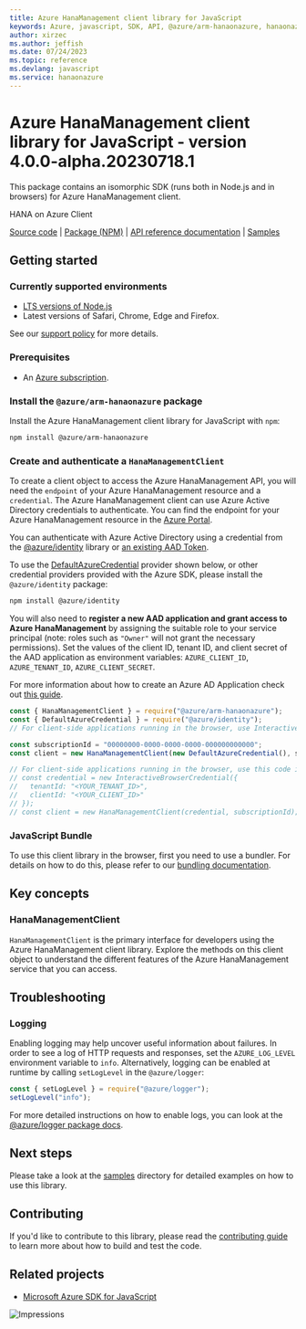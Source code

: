 ```yaml
---
title: Azure HanaManagement client library for JavaScript
keywords: Azure, javascript, SDK, API, @azure/arm-hanaonazure, hanaonazure
author: xirzec
ms.author: jeffish
ms.date: 07/24/2023
ms.topic: reference
ms.devlang: javascript
ms.service: hanaonazure
---
```

# Azure HanaManagement client library for JavaScript - version 4.0.0-alpha.20230718.1 


This package contains an isomorphic SDK (runs both in Node.js and in browsers) for Azure HanaManagement client.

HANA on Azure Client

[Source code](https://github.com/Azure/azure-sdk-for-js/tree/main/sdk/hanaonazure/arm-hanaonazure) |
[Package (NPM)](https://www.npmjs.com/package/@azure/arm-hanaonazure) |
[API reference documentation](/javascript/api/@azure/arm-hanaonazure?view=azure-node-preview) |
[Samples](https://github.com/Azure-Samples/azure-samples-js-management)

## Getting started

### Currently supported environments

- [LTS versions of Node.js](https://github.com/nodejs/release#release-schedule)
- Latest versions of Safari, Chrome, Edge and Firefox.

See our [support policy](https://github.com/Azure/azure-sdk-for-js/blob/main/SUPPORT.md) for more details.

### Prerequisites

- An [Azure subscription][azure_sub].

### Install the `@azure/arm-hanaonazure` package

Install the Azure HanaManagement client library for JavaScript with `npm`:

```bash
npm install @azure/arm-hanaonazure
```

### Create and authenticate a `HanaManagementClient`

To create a client object to access the Azure HanaManagement API, you will need the `endpoint` of your Azure HanaManagement resource and a `credential`. The Azure HanaManagement client can use Azure Active Directory credentials to authenticate.
You can find the endpoint for your Azure HanaManagement resource in the [Azure Portal][azure_portal].

You can authenticate with Azure Active Directory using a credential from the [@azure/identity][azure_identity] library or [an existing AAD Token](https://github.com/Azure/azure-sdk-for-js/blob/master/sdk/identity/identity/samples/AzureIdentityExamples.md#authenticating-with-a-pre-fetched-access-token).

To use the [DefaultAzureCredential][defaultazurecredential] provider shown below, or other credential providers provided with the Azure SDK, please install the `@azure/identity` package:

```bash
npm install @azure/identity
```

You will also need to **register a new AAD application and grant access to Azure HanaManagement** by assigning the suitable role to your service principal (note: roles such as `"Owner"` will not grant the necessary permissions).
Set the values of the client ID, tenant ID, and client secret of the AAD application as environment variables: `AZURE_CLIENT_ID`, `AZURE_TENANT_ID`, `AZURE_CLIENT_SECRET`.

For more information about how to create an Azure AD Application check out [this guide](/azure/active-directory/develop/howto-create-service-principal-portal).

```javascript
const { HanaManagementClient } = require("@azure/arm-hanaonazure");
const { DefaultAzureCredential } = require("@azure/identity");
// For client-side applications running in the browser, use InteractiveBrowserCredential instead of DefaultAzureCredential. See https://aka.ms/azsdk/js/identity/examples for more details.

const subscriptionId = "00000000-0000-0000-0000-000000000000";
const client = new HanaManagementClient(new DefaultAzureCredential(), subscriptionId);

// For client-side applications running in the browser, use this code instead:
// const credential = new InteractiveBrowserCredential({
//   tenantId: "<YOUR_TENANT_ID>",
//   clientId: "<YOUR_CLIENT_ID>"
// });
// const client = new HanaManagementClient(credential, subscriptionId);
```


### JavaScript Bundle
To use this client library in the browser, first you need to use a bundler. For details on how to do this, please refer to our [bundling documentation](https://aka.ms/AzureSDKBundling).

## Key concepts

### HanaManagementClient

`HanaManagementClient` is the primary interface for developers using the Azure HanaManagement client library. Explore the methods on this client object to understand the different features of the Azure HanaManagement service that you can access.

## Troubleshooting

### Logging

Enabling logging may help uncover useful information about failures. In order to see a log of HTTP requests and responses, set the `AZURE_LOG_LEVEL` environment variable to `info`. Alternatively, logging can be enabled at runtime by calling `setLogLevel` in the `@azure/logger`:

```javascript
const { setLogLevel } = require("@azure/logger");
setLogLevel("info");
```

For more detailed instructions on how to enable logs, you can look at the [@azure/logger package docs](https://github.com/Azure/azure-sdk-for-js/tree/main/sdk/core/logger).

## Next steps

Please take a look at the [samples](https://github.com/Azure-Samples/azure-samples-js-management) directory for detailed examples on how to use this library.

## Contributing

If you'd like to contribute to this library, please read the [contributing guide](https://github.com/Azure/azure-sdk-for-js/blob/main/CONTRIBUTING.md) to learn more about how to build and test the code.

## Related projects

- [Microsoft Azure SDK for JavaScript](https://github.com/Azure/azure-sdk-for-js)

![Impressions](https://azure-sdk-impressions.azurewebsites.net/api/impressions/azure-sdk-for-js%2Fsdk%2Fhanaonazure%2Farm-hanaonazure%2FREADME.png)

[azure_cli]: /cli/azure
[azure_sub]: https://azure.microsoft.com/free/
[azure_sub]: https://azure.microsoft.com/free/
[azure_portal]: https://portal.azure.com
[azure_identity]: https://github.com/Azure/azure-sdk-for-js/tree/main/sdk/identity/identity
[defaultazurecredential]: https://github.com/Azure/azure-sdk-for-js/tree/main/sdk/identity/identity#defaultazurecredential

